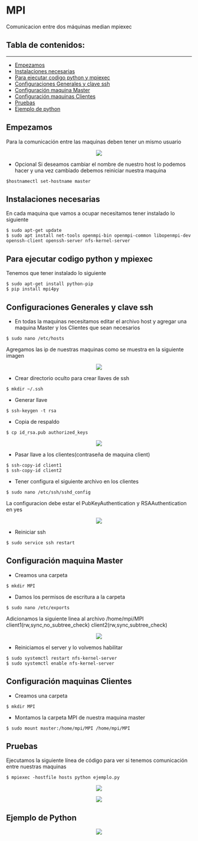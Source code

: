 # MPI
Comunicacion entre dos máquinas median mpiexec
## Tabla de contenidos:
---
- [Empezamos](#empezamos)
- [Instalaciones necesarias](#instalaciones-necesarias)
- [Para ejecutar codigo python y mpiexec](#para-ejecutar-codigo-python-y-mpiexec)
- [Configuraciones Generales y clave ssh](#configuraciones-generales-y-clave-ssh) 
- [Configuración maquina Master](#configuración-maquina-master)
- [Configuración maquinas Clientes](#configuración-maquinas-clientes)
- [Pruebas](#pruebas)
- [Ejemplo de python](#ejemplo-de-python)

## Empezamos
Para la comunicación entre las maquinas deben tener un mismo usuario

<p align="center"><img src="https://github.com/Gerardo25G/MPI/assets/49174524/84022712-563d-4641-9bef-244832fa31d1"/></p> 

- Opcional
Si deseamos cambiar el nombre de nuestro host lo podemos hacer y una vez cambiado debemos reiniciar nuestra maquina
```
$hostnamectl set-hostname master
``` 

## Instalaciones necesarias 
En cada maquina que vamos a ocupar necesitamos tener instalado lo siguiente 
```
$ sudo apt-get update
$ sudo apt install net-tools openmpi-bin openmpi-common libopenmpi-dev openssh-client openssh-server nfs-kernel-server
```
## Para ejecutar codigo python y mpiexec 
Tenemos que tener instalado lo siguiente
```
$ sudo apt-get install python-pip
$ pip install mpi4py
```
## Configuraciones Generales y clave ssh
- En todas la maquinas necesitamos editar el archivo host y agregar una maquina Master y los Clientes que sean necesarios
```
$ sudo nano /etc/hosts
```
Agregamos las ip de nuestras maquinas como se muestra en la siguiente imagen
<p align="center"><img src="https://github.com/Gerardo25G/MPI/assets/49174524/14f95487-8517-4284-97cc-9523f6aad8f3"/></p> 

- Crear directorio oculto para crear llaves de ssh
```
$ mkdir ~/.ssh
```
- Generar llave
```
$ ssh-keygen -t rsa
```
- Copia de respaldo
```
$ cp id_rsa.pub authorized_keys
```
<p align="center"><img src="https://github.com/Gerardo25G/MPI/assets/49174524/0cc28332-abf8-4f1a-9d3f-1a273fb3f474"/></p> 

- Pasar llave a los clientes(contraseña de maquina client) 
```
$ ssh-copy-id client1
$ ssh-copy-id client2
```
- Tener configura el siguiente archivo en los clientes
```
$ sudo nano /etc/ssh/sshd_config
```
La configuracion debe estar el PubKeyAuthentication y RSAAuthentication en yes
<p align="center"><img src="https://github.com/Gerardo25G/MPI/assets/49174524/aa04f70f-bf2b-4d37-8f5a-c521e9493c69"/></p> 

- Reiniciar ssh
```
$ sudo service ssh restart
```

## Configuración maquina Master
- Creamos una carpeta
```
$ mkdir MPI
```
- Damos los permisos de escritura a la carpeta
```
$ sudo nano /etc/exports
```
Adicionamos la siguiente linea al archivo /home/mpi/MPI client1(rw,sync,no_subtree_check) client2(rw,sync,subtree_check)

<p align="center"><img src="https://github.com/Gerardo25G/MPI/assets/49174524/7541632e-e2c8-45f5-b6a1-827b1cfb5abf"/></p> 

- Reiniciamos el server y lo volvemos habilitar 
```
$ sudo systemctl restart nfs-kernel-server
$ sudo systemctl enable nfs-kernel-server
```

## Configuración maquinas Clientes
- Creamos una carpeta
```
$ mkdir MPI
```
- Montamos la carpeta MPI de nuestra maquina master
```
$ sudo mount master:/home/mpi/MPI /home/mpi/MPI
```

## Pruebas 
Ejecutamos la siguiente línea de código para ver si tenemos comunicación entre nuestras maquinas
```
$ mpiexec -hostfile hosts python ejemplo.py
```

<p align="center"><img src="https://github.com/Gerardo25G/MPI/assets/49174524/60c059b1-fe96-4ee7-bbf6-17e3ec4c3c02"/></p> 
<p align="center"><img src="https://github.com/Gerardo25G/MPI/assets/49174524/a710d3b8-f231-4aba-9044-3be0819d1338"/></p> 


## Ejemplo de Python
<p align="center"><img src="https://github.com/Gerardo25G/MPI/assets/49174524/3ea1644d-d2f8-4948-91e8-6dbfeaeb5d4c"/></p> 



